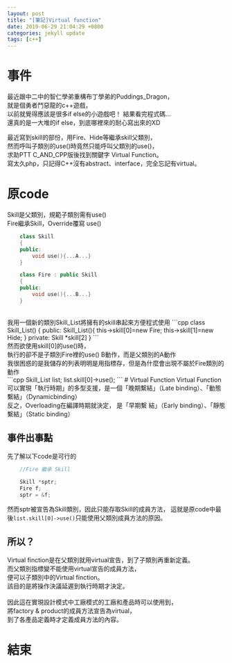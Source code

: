 ```yaml
---
layout: post
title: "[筆記]Virtual function"
date: 2019-06-29 21:04:29 +0800
categories: jekyll update
tags: [c++]
---
```

# 事件
最近跟中二中的智仁學弟重構布丁學弟的Puddings_Dragon，<br>
就是個勇者鬥惡龍的c++遊戲，<br>
以前就覺得應該是很多if else的小遊戲吧！ 結果看完程式碼...<br>
還真的是一大堆的if else，到底哪裡來的耐心寫出來的XD<br>

最近寫到skill的部份，用Fire、Hide等繼承skill父類別，<br>
然而呼叫子類別的use()時竟然只能呼叫父類別的use()，<br>
求助PTT C_AND_CPP版後找到關鍵字 Virtual Function。<br>
寫太久php，只記得C++沒有abstract、interface，完全忘記有virtual。<br>
# 原code
Skill是父類別，規範子類別需有use()<br>
Fire繼承Skill，Override覆寫 use()
```cpp
	class Skill
	{
	public:
    	void use(){...A...}
	}

	class Fire : public Skill
	{
	public:
    	void use(){...B...}
	}
```
<br>
我用一個新的類別Skill_List將擁有的skill串起來方便程式使用
```cpp
	class Skill_List()
	{
	public:
    	Skill_List(){
        	this->skill[0]=new Fire;
        	this->skill[1]=new Hide;
    	}
	private:
    	Skill *skill[2]
	}
```
<br>
然而欲使用skill[0]的use()時，<br>
執行的卻不是子類別Fire裡的use() B動作，而是父類別的A動作<br>
我很困惑的是我儲存的列表明明是用指標存，但是為什麼會出現不屬於Fire類別的動作<br>
```cpp
	Skill_List list;
	list.skill[0]->use(); 
```
# Virtual Function
Virtual Function可以實現「執行時期」的多型支援，是一個「晚期繫結」（Late binding）、「動態繫結」（Dynamicbinding）
<br>
反之，Overloading在編譯時期就決定，
是「早期繫 結」（Early binding）、「靜態繫結」（Static binding）
<br>

## 事件出事點
先了解以下code是可行的
```cpp
	//Fire 繼承 Skill
	
	Skill *sptr;
	Fire f;
    sptr = &f;
```
然而sptr被宣告為Skill類別，因此只能存取Skill的成員方法，
這就是原code中最後`list.skill[0]->use()`只能使用父類別成員方法的原因。

## 所以？
Virtual finction是在父類別就用virtual宣告，到了子類別再重新定義。<br>
而父類別指標變不能使用virtual宣告的成員方法，<br>
便可以子類別中的Virtual finction。<br>
該目的是將操作決議延遲到執行時期才決定。<br>
<br>
因此這在實現設計模式中工廠模式的工廠和產品時可以使用到，<br>
將factory & product的成員方法宣告為virtual，<br>
到了各產品定義時才定義成員方法的內容。<br>
# 結束
